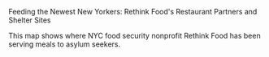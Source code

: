 Feeding the Newest New Yorkers: Rethink Food's Restaurant Partners and Shelter Sites

This map shows where NYC food security nonprofit Rethink Food has been serving meals to asylum seekers. 

